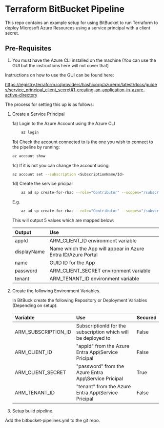# Terraform BitBucket Pipeline
This repo contains an example setup for using BitBucket to run Terraform to deploy Microsoft Azure Resources using a service principal with a client secret.

## Pre-Requisites

1) You must have the Azure CLI installed on the machine (You can use the GUI but the instructions here will not cover that)

Instructions on how to use the GUI can be found here:

https://registry.terraform.io/providers/hashicorp/azurerm/latest/docs/guides/service_principal_client_secret#1-creating-an-application-in-azure-active-directory

The process for setting this up is as follows:

1) Create a Service Principal

    1a) Login to the Azure Account using the Azure CLI

    ```bash
        az login
    ```

    1b) Check the account connected to is the one you wish to connect to the pipeline by running:

    ```bash
    az account show
    ```

    1c) If it is not you can change the account using:

    ```bash
    az account set --subscription <SubscriptionName/Id>
    ```
    1d) Create the service pricipal

    ```bash
        az ad sp create-for-rbac --role="Contributor" --scopes="/subscriptions/<SubscriptionId>"
    ```
    E.g.

    ```bash
        az ad sp create-for-rbac --role="Contributor" --scopes="/subscriptions/20000000-0000-0000-0000-000000000000"
    ```

    This will output 5 values which are mapped below:

    | Output      | Use                     |
    | :---        |:----                    |
    | appId       | ARM_CLIENT_ID environment variable  |
    | displayName | Name which the App will appear in Azure Entra ID/Azure Portal |
    | name        | GUID ID for the App |
    | password    | ARM_CLIENT_SECRET environment variable                  |
    | tenant      | ARM_TENANT_ID environment variable                  |

2) Create the following Environment Variables.

    In BitBuck create the following Repository or Deployment Variables (Depending on setup):

    | Variable    | Use                     | Secured                     |
    | :---        |:----                    |:----                    |
    | ARM_SUBSCRIPTION_ID  | SubscriptionId for the subscription which will be deployed to | False |
    | ARM_CLIENT_ID | "appId" from the Azure Entra App\Service Pricipal | False |
    | ARM_CLIENT_SECRET | "password" from the Azure Entra App\Service Pricipal | True |
    | ARM_TENANT_ID    | "tenant" from the Azure Entra App\Service Pricipal | False |

3) Setup build pipeline.

Add the bitbucket-pipelines.yml to the git repo.